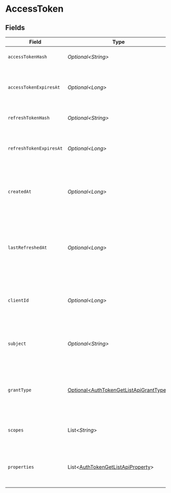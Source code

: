 # AccessToken


## Fields

| Field                                                                                              | Type                                                                                               | Required                                                                                           | Description                                                                                        |
| -------------------------------------------------------------------------------------------------- | -------------------------------------------------------------------------------------------------- | -------------------------------------------------------------------------------------------------- | -------------------------------------------------------------------------------------------------- |
| `accessTokenHash`                                                                                  | *Optional\<String>*                                                                                | :heavy_minus_sign:                                                                                 | The hash of the access token.                                                                      |
| `accessTokenExpiresAt`                                                                             | *Optional\<Long>*                                                                                  | :heavy_minus_sign:                                                                                 | The timestamp at which the access token will expire.                                               |
| `refreshTokenHash`                                                                                 | *Optional\<String>*                                                                                | :heavy_minus_sign:                                                                                 | The hash of the refresh token.                                                                     |
| `refreshTokenExpiresAt`                                                                            | *Optional\<Long>*                                                                                  | :heavy_minus_sign:                                                                                 | The timestamp at which the refresh token will expire.                                              |
| `createdAt`                                                                                        | *Optional\<Long>*                                                                                  | :heavy_minus_sign:                                                                                 | The timestamp at which the access token was first created.<br/>                                    |
| `lastRefreshedAt`                                                                                  | *Optional\<Long>*                                                                                  | :heavy_minus_sign:                                                                                 | The timestamp at which the access token was last refreshed using the refresh token.<br/>           |
| `clientId`                                                                                         | *Optional\<Long>*                                                                                  | :heavy_minus_sign:                                                                                 | The ID of the client associated with the access token.<br/>                                        |
| `subject`                                                                                          | *Optional\<String>*                                                                                | :heavy_minus_sign:                                                                                 | The subject (= unique user ID) associated with the access token.<br/>                              |
| `grantType`                                                                                        | [Optional\<AuthTokenGetListApiGrantType>](../../models/operations/AuthTokenGetListApiGrantType.md) | :heavy_minus_sign:                                                                                 | The grant type of the access token when the access token was created.<br/>                         |
| `scopes`                                                                                           | List\<*String*>                                                                                    | :heavy_minus_sign:                                                                                 | The scopes associated with the access token.<br/>                                                  |
| `properties`                                                                                       | List\<[AuthTokenGetListApiProperty](../../models/operations/AuthTokenGetListApiProperty.md)>       | :heavy_minus_sign:                                                                                 | The properties associated with the access token.<br/>                                              |